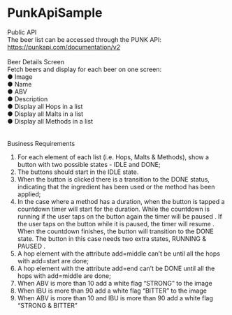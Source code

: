 # PunkApiSample
Public   API</br>
The   beer   list   can   be   accessed   through   the   PUNK   API:    https://punkapi.com/documentation/v2
</br></br>
Beer   Details   Screen</br>
Fetch beers and   display for   each   beer   on   one   screen:</br> 
● Image</br>
● Name</br>
● ABV</br>
● Description</br>
● Display all Hops in a list</br>
● Display all Malts in a list</br>
● Display all Methods in a list</br>
</br></br>
Business   Requirements</br>
1. For   each   element   of   each   list   (i.e.   Hops,   Malts   &   Methods), show  a   button   with   two   possible states  -   IDLE   and   DONE;
2. The   buttons   should   start   in   the    IDLE    state.
3. When   the   button   is   clicked   there   is   a   transition   to   the    DONE    status,   indicating   that   the
ingredient   has   been   used   or   the   method   has   been   applied;
4. In   the   case   where   a   method   has   a   duration,   when   the   button   is   tapped   a   countdown
timer   will   start   for   the   duration.   While   the   countdown   is   running   if   the   user   taps   on   the button   again   the   timer   will   be    paused .   If   the   user   taps   on   the   button   while   it   is   paused,
the  timer  will   resume .  When  the  countdown  finishes,  the  button  will  transition  to  the DONE
state.  The  button  in  this  case  needs  two  extra  states, RUNNING  &   PAUSED .
5. A  hop  element  with  the  attribute   add=middle   can’t  be    until  all  the  hops  with
add=start    are   done;
6. A  hop  element  with  the  attribute   add=end   can’t  be   DONE   until  all  the  hops  with
add=middle     are   done;
7. When   ABV   is   more   than   10   add   a   white   flag   “STRONG”   to   the   image
8. When   IBU   is   more   than   90   add   a   white   flag   “BITTER”   to   the   image
9. When   ABV   is   more   than   10   and   IBU   is   more   than   90   add   a   white   flag   “STRONG & BITTER”
